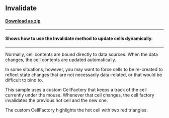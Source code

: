 ## Invalidate
#### [Download as zip](https://downgit.github.io/#/home?url=https://github.com/GrapeCity/ComponentOne-WPF-Samples/tree/master/\NET_4.5.2\C1.WPF.FlexGrid\CS\Invalidate)
____
#### Shows how to use the Invalidate method to update cells dynamically.
____
Normally, cell contents are bound directly to data sources. When the data 
changes, the cell contents are updated automatically.

In some situations, however, you may want to force cells to be re-created
to reflect state changes that are not necessarily data-related, or that
would be difficult to bind to.

This sample uses a custom CellFactory that keeps a track of the cell currently
under the mouse. Whenever that cell changes, the cell factory invalidates the
previous hot cell and the new one.

The custom CellFactory highlights the hot cell with two red triangles.

